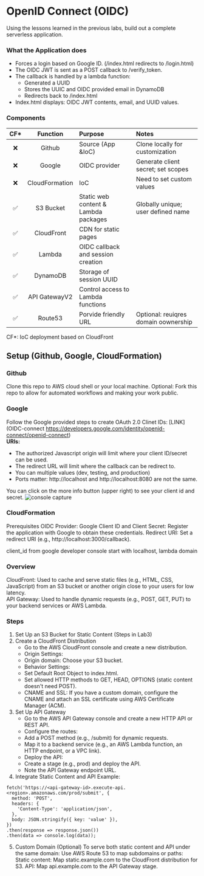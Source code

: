 # OpenID Connect (OIDC)
Using the lessons learned in the previous labs, build out a complete serverless application.

### What the Application does
- Forces a login based on Google ID. (/index.html redirects to /login.html) 
- The OIDC JWT is sent as a POST callback to /verify_token.
- The callback is handled by a lambda function:
  - Generated a UUID
  - Stores the UUIC and OIDC provided email in DynamoDB
  - Redirects back to /index.html
- Index.html displays: OIDC JWT contents, email, and UUID values.

### Components
| CF* | Function | Purpose | Notes |  
| :---: | :---: | :--- | :--- | 
| ❌ | Github | Source (App &IoC) | Clone locally for customization
| ❌ | Google | OIDC provider | Generate client secret; set scopes
| ❌ | CloudFormation | IoC | Need to set custom values
| ✅ | S3 Bucket | Static web content & Lambda packages | Globally unique; user defined name 
| ✅ | CloudFront | CDN for static pages | 
| ✅ | Lambda | OIDC callback and session creation | 
| ✅ | DynamoDB | Storage of session UUID | 
| ✅ | API GatewayV2 | Control access to Lambda functions 
| ✅ | Route53 | Porvide friendly URL | Optional: reuiqres domain oownership 

CF*: IoC deployment based on CloudFront

## Setup (Github, Google, CloudFormation)
### Github
Clone this repo to AWS cloud shell or your local machine.
Optional: Fork this repo to allow for automated workflows and making your work public.
### Google
Follow the Google provided steps to create OAuth 2.0 Clinet IDs: [LINK](OIDC-connect https://developers.google.com/identity/openid-connect/openid-connect)  
__URIs:__
- The authorized Javascript origin will limit where your client ID/secret can be used.
- The redirect URL will limit where the callback can be redirect to.
- You can multiple values (dev, testing, and production)
- Ports matter:  http://localhost and http://localhost:8080 are not the same.

You can click on the more info button (upper right) to see your client id and secret.
![console capture](iamges/gcp-console.png)
### CloudFormation


Prerequisites
OIDC Provider: Google
Client ID and Client Secret: Register the application with Google to obtain these credentials.
Redirect URI: Set a redirect URI (e.g., http://localhost:3000/callback).


client_id from google developer console
start with localhost, lambda domain

### Overview
CloudFront: Used to cache and serve static files (e.g., HTML, CSS, JavaScript) from an S3 bucket or another origin close to your users for low latency.  
API Gateway: Used to handle dynamic requests (e.g., POST, GET, PUT) to your backend services or AWS Lambda.
### Steps
1. Set Up an S3 Bucket for Static Content (Steps in Lab3)
2. Create a CloudFront Distribution
   - Go to the AWS CloudFront console and create a new distribution.
   - Origin Settings:
   - Origin domain: Choose your S3 bucket.
   - Behavior Settings:
   - Set Default Root Object to index.html.
   - Set allowed HTTP methods to GET, HEAD, OPTIONS (static content doesn't need POST).
   - CNAME and SSL: If you have a custom domain, configure the CNAME and attach an SSL certificate using AWS Certificate Manager (ACM).
3. Set Up API Gateway
   - Go to the AWS API Gateway console and create a new HTTP API or REST API.
   - Configure the routes:
   - Add a POST method (e.g., /submit) for dynamic requests.
   - Map it to a backend service (e.g., an AWS Lambda function, an HTTP endpoint, or a VPC link).
   - Deploy the API:
   - Create a stage (e.g., prod) and deploy the API.
   - Note the API Gateway endpoint URL.
4. Integrate Static Content and API
Example:
```
fetch('https://<api-gateway-id>.execute-api.<region>.amazonaws.com/prod/submit', {
  method: 'POST',
  headers: {
    'Content-Type': 'application/json',
  },
  body: JSON.stringify({ key: 'value' }),
})
.then(response => response.json())
.then(data => console.log(data));
```
5. Custom Domain (Optional)
To serve both static content and API under the same domain:  Use AWS Route 53 to map subdomains or paths:
Static content: Map static.example.com to the CloudFront distribution for S3.
API: Map api.example.com to the API Gateway stage.

